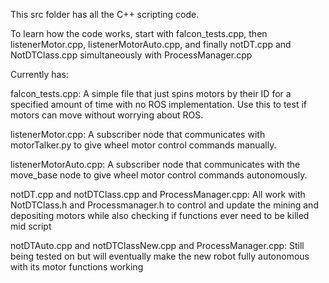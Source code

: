 This src folder has all the C++ scripting code.

To learn how the code works, start with falcon_tests.cpp, then listenerMotor.cpp, 
listenerMotorAuto.cpp, and finally notDT.cpp and NotDTClass.cpp simultaneously with ProcessManager.cpp

Currently has:

falcon_tests.cpp:
  A simple file that just spins motors by their ID for a specified amount of time with 
  no ROS implementation. Use this to test if motors can move without worrying about ROS.

listenerMotor.cpp:
  A subscriber node that communicates with motorTalker.py to 
  give wheel motor control commands manually.

listenerMotorAuto.cpp:
  A subscriber node that communicates with the move_base node to
  give wheel motor control commands autonomously. 

notDT.cpp and notDTClass.cpp and ProcessManager.cpp:
  All work with NotDTClass.h and Processmanager.h to control and update the mining and depositing
  motors while also checking if functions ever need to be killed mid script

notDTAuto.cpp and notDTClassNew.cpp and ProcessManager.cpp:
  Still being tested on but will eventually make the new robot fully autonomous with its motor functions working
